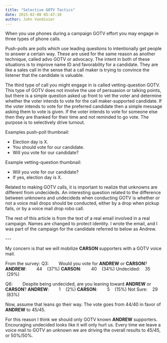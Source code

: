 ```yaml
---
title: "Selective GOTV Tactics"
date: 2015-02-08 05:47:10
author: John Vandivier
---
```




When you use phones during a campaign GOTV effort you may engage in three types of phone calls.

Push-polls are polls which use leading questions to intentionally get people to answer a certain way. These are used for the same reason as another technique, called advo GOTV or advocacy. The intent in both of these situations is to improve name ID and favorability for a candidate. They are like a sales call in the sense that a call maker is trying to convince the listener that the candidate is valuable.

The third type of call you might engage in is called vetting-question GOTV. This type of GOTV does not involve the use of persuasion or talking points, but there is a simple question asked up front to vet the voter and determine whether the voter intends to vote for the call maker-supported candidate. If the voter intends to vote for the preferred candidate then a simple message asking them to vote is given. If the voter intends to vote for someone else then they are thanked for their time and not reminded to go vote. The purpose is to selectively drive turnout.

Examples push-poll thumbnail:
<ul>
	<li>Election day is X.</li>
	<li>You should vote for our candidate.</li>
	<li>Will you vote for our candidate?</li>
</ul>
Example vetting-question thumbnail:
<ul>
	<li>Will you vote for our candidate?</li>
	<li>If yes, election day is X.</li>
</ul>
Related to making GOTV calls, it is important to realize that unknowns are different from undecideds. An interesting question related to the difference between unknowns and undecideds when conducting GOTV is whether or not a voice mail drops should be conducted, either by a drop when pickup fails, or by a voice mail drop robo call.

The rest of this article is from the text of a real email involved in a real campaign. Names are changed to protect identity. I wrote the email, and I was part of the campaign for the candidate referred to below as Andrew.
<p style=\"text-align: center;\">---</p>
My concern is that we will mobilize <strong>CARSON </strong>supporters with a GOTV voice mail.

From the survey:
Q3:        Would you vote for <strong>ANDREW</strong> or <strong>CARSON</strong>?
<strong>ANDREW</strong>:        44    (37%)
<strong>CARSON</strong>:        40    (34%)
Undecided:    35    (29%)

Q6:        Despite being undecided, are you leaning toward <strong>ANDREW</strong> or <strong>CARSON</strong>?
<strong>ANDREW</strong>:        1    (2%)
<strong>CARSON</strong>:        5    (15%)
Not Sure:    29    (83%)

Now, assume that leans go their way. The vote goes from 44/40 in favor of <strong>ANDREW</strong> to 45/45.

For this reason I think we should only GOTV known <strong>ANDREW</strong> supporters. Encouraging undecided looks like it will only hurt us. Every time we leave a voice mail to GOTV an unknown we are driving the overall results to 45/45, or 50%/50%.